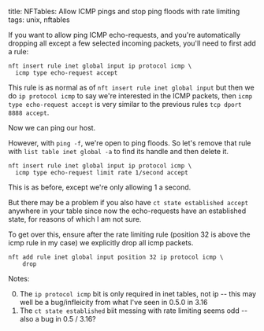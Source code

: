 title: NFTables: Allow ICMP pings and stop ping floods with rate limiting
tags: unix, nftables

If you want to allow ping ICMP echo-requests, and you're automatically dropping all except a few selected incoming packets, you'll need to first add a rule:

    nft insert rule inet global input ip protocol icmp \
      icmp type echo-request accept

This rule is as normal as of ``nft insert rule inet global input`` but then we do ``ip protocol icmp`` to say we're interested in the ICMP packets, then ``icmp type echo-request accept`` is very similar to the previous rules ``tcp dport 8888 accept``.

Now we can ping our host. 

However, with ``ping -f``, we're open to ping floods. So let's remove that rule with ``list table inet global -a`` to find its handle and then delete it.

    nft insert rule inet global input ip protocol icmp \
      icmp type echo-request limit rate 1/second accept

This is as before, except we're only allowing 1 a second. 

But there may be a problem if you also have ``ct state established accept`` anywhere in your table since now the echo-requests have an established state, for reasons of which I am not sure.

To get over this, ensure after the rate limiting rule (position 32 is above the icmp rule in my case) we explicitly drop all icmp packets.

    nft add rule inet global input position 32 ip protocol icmp \
        drop

Notes:

0. The ``ip protocol icmp`` bit is only required in inet tables, not ip -- this may well be a bug/infleicity from what I've seen in 0.5.0 in 3.16
0. The ``ct state established`` biit messing with rate limiting seems odd -- also a bug in 0.5  / 3.16?

